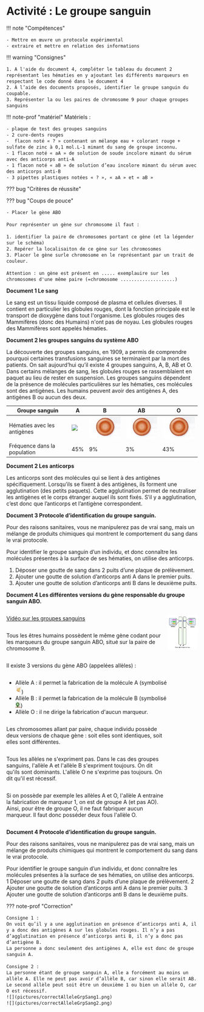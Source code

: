 # Activité : Le groupe sanguin

!!! note "Compétences"

    - Mettre en œuvre un protocole expérimental
    - extraire et mettre en relation des informations  

!!! warning "Consignes"

    1. A l'aide du document 4, compléter le tableau du document 2 représentant les hématies en y ajoutant les différents marqueurs en respectant le code donné dans le document 4
    2. À l’aide des documents proposés, identifier le groupe sanguin du coupable.
    3. Représenter la ou les paires de chromosome 9 pour chaque groupes sanguins

!!! note-prof "matériel"
    Matériels : 

    - plaque de test des groupes sanguins
    - 2 cure-dents rouges
    -  flacon noté « ? » contenant un mélange eau + colorant rouge + sulfate de zinc à 0,1 mol.L-1 mimant du sang de groupe inconnu.
    - 1 flacon noté « aA » de solution de soude incolore mimant du sérum avec des anticorps anti-A
    - 1 flacon noté « aB » de solution d’eau incolore mimant du sérum avec des anticorps anti-B
    - 3 pipettes plastiques notées « ? », « aA » et « aB »

    
??? bug "Critères de réussite"

??? bug "Coups de pouce"    

    - Placer le gène ABO
  
    Pour représenter un gène sur chromosome il faut :

    1. identifier la paire de chromosomes portant ce gène (et la légender sur le schéma)
    2. Repérer la localisaiton de ce gène sur les chromosomes
    3. Placer le gène surle chromosome en le représentant par un trait de couleur.

    Attention : un gène est présent en ..... exemplauire sur les chromosomes d'une même paire (=chromosome ....................)


**Document 1 Le sang**

Le sang est un tissu liquide composé de plasma et cellules diverses. Il contient en particulier les globules rouges, dont la fonction principale est le transport de dioxygène dans tout l'organisme. 
Les globules rouges des Mammifères (donc des Humains) n'ont pas de noyau. Les globules rouges des Mammifères sont appelés hématies.

**Document 2 les groupes sanguins du système ABO**


La découverte des groupes sanguins, en 1909, a permis de comprendre pourquoi certaines transfusions sanguines se terminaient par la mort des patients. On sait aujourd’hui qu’il existe 4 groupes sanguins, A, B, AB et O. 
Dans certains mélanges de sang, les globules rouges se rassemblaient en paquet au lieu de rester en suspension. Les groupes sanguins dépendent de la présence de molécules particulières sur les hématies, ces molécules sont des antigènes. Les humains peuvent avoir des antigènes A, des antigènes B ou aucun des deux.

| Groupe sanguin | A | B | AB | O |
|----------------|---|---|----|---|
| Hématies avec les antigènes |![](pictures/hematies0.png)|![](pictures/hematiesO.png)|![](pictures/hematiesO.png)|![](pictures/hematiesO.png)|
| Fréquence dans la population | 45% | 9% | 3% | 43% |




**Document 2 Les anticorps**

Les anticorps sont des molécules qui se lient à des antigènes spécifiquement. Lorsqu’ils se fixent à des antigènes, ils forment une agglutination (des petits paquets). Cette agglutination permet de neutraliser les antigènes et le corps étranger auquel ils sont fixés. S’il y a agglutination, c’est donc que l’anticorps et l’antigène correspondent.

**Document 3 Protocole d’identification du groupe sanguin.**

Pour des raisons sanitaires, vous ne manipulerez pas de vrai sang, mais un mélange de produits chimiques qui montrent le comportement du sang dans le vrai protocole.

Pour identifier le groupe sanguin d’un individu, et donc connaître les molécules présentes à la surface de ses hématies, on utilise des anticorps. 

1. Déposer une goutte de sang dans 2 puits d’une plaque de prélèvement.
2. Ajouter une goutte de solution d’anticorps anti A dans le premier puits.
3. Ajouter une goutte de solution d’anticorps anti B dans le deuxième puits.



**Document 4 Les différentes versions du gène responsable du groupe sanguin ABO.**

<div markdown style="display:flex; flex-direction:row;">
<div markdown style="display:flex; flex-direction:column;">


[Vidéo sur les groupes sanguins](https://www.sciencesetavenir.fr/videos/2-minutes-pour-comprendre-les-groupes-sanguins_5qmk3u)

Tous les êtres humains possèdent le même gène codant pour les marqueurs du groupe sanguin ABO, situé sur la paire de chromosome 9.


Il existe 3 versions du gène ABO (appelées allèles) :

- Allèle A : il permet la fabrication de la molécule A (symbolisé ![](pictures/marqueurA.png))
- Allèle B : il permet la fabrication de la molécule B (symbolisé ![](pictures/marqueurB.png))
- Allèle O : il ne dirige la fabrication d'aucun marqueur.

Les chromosomes allant par paire, chaque individu possède deux versions de chaque gène : soit elles sont identiques, soit elles sont différentes.

Tous les allèles ne s'expriment pas. Dans le cas des groupes sanguins, l'allèle A et l'allèle B s'expriment toujours. On dit qu'ils sont dominants. L'allèle O ne s'exprime pas toujours. On dit qu'il est récessif.

Si on possède par exemple les allèles A et O, l'allèle A entraine la fabrication de marqueur 1, on est de groupe A (et pas AO). Ainsi, pour être de groupe O, il ne faut fabriquer aucun marqueur. Il faut donc posséder deux fous l'allèle O.


</div>
<div markdown style="display:flex; flex-direction:column;">

![](pictures/allelesABO.png)


</div>

</div>





**Document 4 Protocole d’identification du groupe sanguin.**

Pour des raisons sanitaires, vous ne manipulerez pas de vrai sang, mais un mélange de produits chimiques qui montrent le comportement du sang dans le vrai protocole.

Pour identifier le groupe sanguin d’un individu, et donc connaître les molécules présentes à la surface de ses hématies, on utilise des anticorps. 1 Déposer une goutte de sang dans 2 puits d’une plaque de prélèvement. 2 Ajouter une goutte de solution d’anticorps anti A dans le premier puits. 3 Ajouter une goutte de solution d’anticorps anti B dans le deuxième puits.



??? note-prof "Correction"

    Consigne 1 :
    On voit qu’il y a une agglutination en présence d’anticorps anti A, il y a donc des antigènes A sur les globules rouges. Il n’y a pas d’agglutination en présence d’anticorps anti B, il n’y a donc pas d’antigène B.
    La personne a donc seulement des antigènes A, elle est donc de groupe sanguin A.

    Consigne 2 :
    La personne étant de groupe sanguin A, elle a forcément au moins un allèle A. Elle ne peut pas avoir d’allèle B, car sinon elle serait AB. Le second allèle peut soit être un deuxième 1 ou bien un allèle O, car O est récessif.
    ![](pictures/correctAlleleGrpSang1.png)
    ![](pictures/correctAlleleGrpSang2.png)
